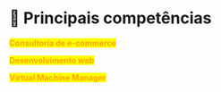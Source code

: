 # 📒 Principais competências

<mark style="color:orange;">**Consultoria de e-commerce**</mark>&#x20;

<mark style="color:orange;">**Desenvolvimento web**</mark>&#x20;

<mark style="color:orange;">**Virtual Machine Manager**</mark>
